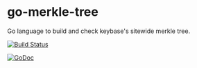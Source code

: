 # go-merkle-tree

Go language to build and check keybase's sitewide merkle tree.

[![Build Status](https://github.com/keybase/go-merkle-tree/actions/workflows/ci.yml/badge.svg)](https://github.com/keybase/go-merkle-tree/actions)

[![GoDoc](https://godoc.org/github.com/keybase/go-merkle-tree?status.svg)](https://godoc.org/github.com/keybase/go-merkle-tree)
